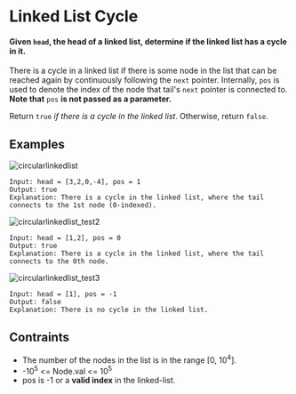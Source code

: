 # Linked List Cycle

#### Given `head`, the head of a linked list, determine if the linked list has a cycle in it.

There is a cycle in a linked list if there is some node in the list that can be reached again by continuously following the `next` pointer. Internally, `pos` is used to denote the index of the node that tail's `next` pointer is connected to. **Note that** `pos` **is not passed as a parameter.**

Return `true` *if there is a cycle in the linked list*. Otherwise, return `false`.

## Examples
![circularlinkedlist](https://user-images.githubusercontent.com/66882470/127962091-999f6eb8-6214-48c2-937b-a9110d10e743.png)
```
Input: head = [3,2,0,-4], pos = 1
Output: true
Explanation: There is a cycle in the linked list, where the tail connects to the 1st node (0-indexed).
```

![circularlinkedlist_test2](https://user-images.githubusercontent.com/66882470/127962143-b1e6cd13-8c8a-473d-a0ec-9d8dcccf59c4.png)
```
Input: head = [1,2], pos = 0
Output: true
Explanation: There is a cycle in the linked list, where the tail connects to the 0th node.
```
![circularlinkedlist_test3](https://user-images.githubusercontent.com/66882470/127962183-cb4d85b2-6200-4d9b-b13d-798bb0e6c720.png)
````
Input: head = [1], pos = -1
Output: false
Explanation: There is no cycle in the linked list.
````
## Contraints
* The number of the nodes in the list is in the range [0, 10<sup>4</sup>].
* -10<sup>5</sup> <= Node.val <= 10<sup>5</sup>
* pos is -1 or a **valid index** in the linked-list.
